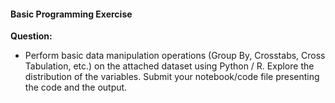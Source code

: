 #### Basic Programming Exercise ####
**Question:**

- Perform basic data manipulation operations (Group By, Crosstabs, Cross Tabulation, etc.) on the attached dataset using Python / R. Explore the distribution of the variables. Submit your notebook/code file presenting the code and the output.

